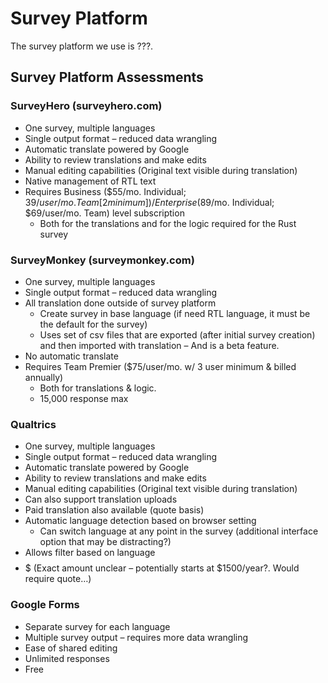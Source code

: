 # Survey Platform

The survey platform we use is ???.

## Survey Platform Assessments

### SurveyHero (surveyhero.com)

* One survey, multiple languages
* Single output format – reduced data wrangling
* Automatic translate powered by Google
* Ability to review translations and make edits
* Manual editing capabilities (Original text visible during translation)
* Native management of RTL text
* Requires Business ($55/mo. Individual; $39/user/mo. Team [2 minimum])/Enterprise ($89/mo. Individual; $69/user/mo. Team) level subscription
  * Both for the translations and for the logic required for the Rust survey

### SurveyMonkey (surveymonkey.com)

* One survey, multiple languages
* Single output format – reduced data wrangling
* All translation done outside of survey platform
  * Create survey in base language (if need RTL language, it must be the default for the survey)
  * Uses set of csv files that are exported (after initial survey creation) and then imported with translation – And is a beta feature.
* No automatic translate
* Requires Team Premier ($75/user/mo. w/ 3 user minimum & billed annually)
  * Both for translations & logic. 
  * 15,000 response max 

### Qualtrics

* One survey, multiple languages
* Single output format – reduced data wrangling
* Automatic translate powered by Google
* Ability to review translations and make edits
* Manual editing capabilities (Original text visible during translation)
* Can also support translation uploads
* Paid translation also available (quote basis)
* Automatic language detection based on browser setting
  * Can switch language at any point in the survey (additional interface option that may be distracting?)
* Allows filter based on language
* $$$$$ (Exact amount unclear – potentially starts at $1500/year?. Would require quote…)

### Google Forms

* Separate survey for each language
* Multiple survey output – requires more data wrangling
* Ease of shared editing
* Unlimited responses
* Free